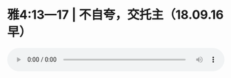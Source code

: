 # 雅4:13—17 | 不自夸，交托主（18.09.16早）

<audio style="width: 100%;" preload="false" controls controlslist="nodownload"><source src="//file.simai.life/audio/mp3/old/26519.mp3" type="audio/mpeg">Your browser does not support the audio element.</audio>


